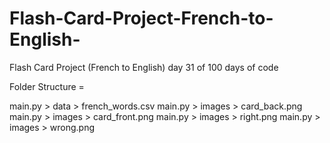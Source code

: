 # Flash-Card-Project-French-to-English-
Flash Card Project (French to English) day 31 of 100 days of code


Folder Structure = 

main.py > data > french_words.csv
main.py > images > card_back.png
main.py > images > card_front.png
main.py > images > right.png
main.py > images > wrong.png
